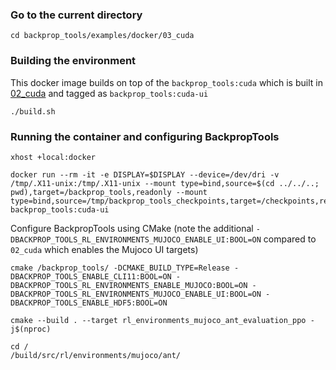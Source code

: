 ### Go to the current directory
```
cd backprop_tools/examples/docker/03_cuda
```
### Building the environment
This docker image builds on top of the `backprop_tools:cuda` which is built in [02_cuda](../02_cuda/README.MD) and tagged as `backprop_tools:cuda-ui`
```
./build.sh
```
### Running the container and configuring BackpropTools
```
xhost +local:docker
```
```
docker run --rm -it -e DISPLAY=$DISPLAY --device=/dev/dri -v /tmp/.X11-unix:/tmp/.X11-unix --mount type=bind,source=$(cd ../../..; pwd),target=/backprop_tools,readonly --mount type=bind,source=/tmp/backprop_tools_checkpoints,target=/checkpoints,readonly backprop_tools:cuda-ui
```
Configure BackpropTools using CMake (note the additional `-DBACKPROP_TOOLS_RL_ENVIRONMENTS_MUJOCO_ENABLE_UI:BOOL=ON` compared to `02_cuda` which enables the Mujoco UI targets)
```
cmake /backprop_tools/ -DCMAKE_BUILD_TYPE=Release -DBACKPROP_TOOLS_ENABLE_CLI11:BOOL=ON -DBACKPROP_TOOLS_RL_ENVIRONMENTS_ENABLE_MUJOCO:BOOL=ON -DBACKPROP_TOOLS_RL_ENVIRONMENTS_MUJOCO_ENABLE_UI:BOOL=ON -DBACKPROP_TOOLS_ENABLE_HDF5:BOOL=ON
```
```
cmake --build . --target rl_environments_mujoco_ant_evaluation_ppo -j$(nproc)
```
```
cd /
/build/src/rl/environments/mujoco/ant/
```
